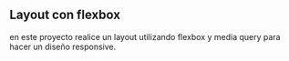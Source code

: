 **Layout con flexbox**
----------
en este proyecto realice un layout utilizando flexbox y media query para hacer un diseño responsive.